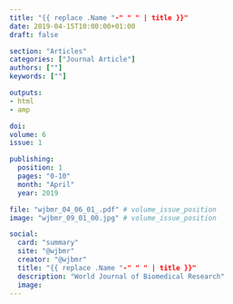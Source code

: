 ```yaml
---
title: "{{ replace .Name "-" " " | title }}"
date: 2019-04-15T10:00:00+01:00
draft: false

section: "Articles"
categories: ["Journal Article"]
authors: [""]
keywords: [""]

outputs: 
- html
- amp

doi:
volume: 6
issue: 1

publishing:
  position: 1
  pages: "0-10"
  month: "April"
  year: 2019

file: "wjbmr_04_06_01_.pdf" # volume_issue_position
image: "wjbmr_09_01_00.jpg" # volume_issue_position

social:
  card: "summary"
  site: "@wjbmr"
  creator: "@wjbmr"
  title: "{{ replace .Name "-" " " | title }}"
  description: "World Journal of Biomedical Research"
  image:
---
```

